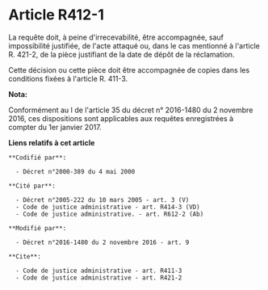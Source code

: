 # Article R412-1

La requête doit, à peine d'irrecevabilité, être accompagnée, sauf impossibilité justifiée, de l'acte attaqué ou, dans le cas
mentionné à l'article R. 421-2, de la pièce justifiant de la date de dépôt de la réclamation. 

Cette décision ou cette pièce doit être accompagnée de copies dans les conditions fixées à l'article R. 411-3.

**Nota:**

Conformément au I de l'article 35 du décret n° 2016-1480 du 2 novembre 2016, ces dispositions sont applicables aux requêtes
enregistrées à compter du 1er janvier 2017.

**Liens relatifs à cet article**

	**Codifié par**:

	  - Décret n°2000-389 du 4 mai 2000

	**Cité par**:

	  - Décret n°2005-222 du 10 mars 2005 - art. 3 (V)
	  - Code de justice administrative - art. R414-3 (VD)
	  - Code de justice administrative. - art. R612-2 (Ab)

	**Modifié par**:

	  - Décret n°2016-1480 du 2 novembre 2016 - art. 9

	**Cite**:

	  - Code de justice administrative - art. R411-3
	  - Code de justice administrative - art. R421-2
